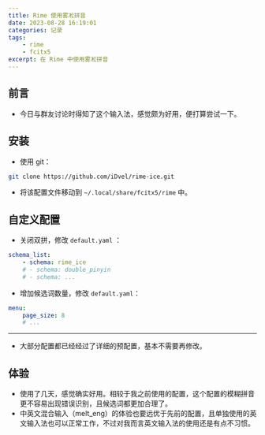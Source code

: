 ```yaml
---
title: Rime 使用雾凇拼音
date: 2023-08-28 16:19:01
categories: 记录
tags:
    - rime
    - fcitx5
excerpt: 在 Rime 中使用雾凇拼音
---
```


## 前言

-   今日与群友讨论时得知了这个输入法，感觉颇为好用，便打算尝试一下。

## 安装

-   使用 git：

```bash
git clone https://github.com/iDvel/rime-ice.git
```

-   将该配置文件移动到 `~/.local/share/fcitx5/rime` 中。

## 自定义配置

-   关闭双拼，修改 `default.yaml` ：

```yaml
schema_list:
    - schema: rime_ice
    # - schema: double_pinyin
    # - schema: ...
```

-   增加候选词数量，修改 `default.yaml`：

```yaml
menu:
    page_size: 8
    # ...
```

---

-   大部分配置都已经经过了详细的预配置，基本不需要再修改。

## 体验

-   使用了几天，感觉确实好用。相较于我之前使用的配置，这个配置的模糊拼音更不容易出现错误识别，且候选词都更加合理了。
-   中英文混合输入（melt_eng）的体验也要远优于先前的配置，且单独使用的英文输入法也可以正常工作，不过对我而言英文输入法的使用还是有点不习惯。
